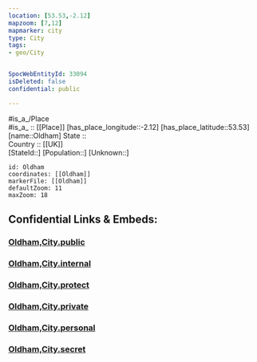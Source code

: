 ```yaml
---
location: [53.53,-2.12] 
mapzoom: [7,12] 
mapmarker: city 
type: City
tags:
- geo/City


SpocWebEntityId: 33094
isDeleted: false
confidential: public

---
```

#is_a_/Place  
#is_a_ :: [[Place]] 
[has_place_longitude::-2.12] 
[has_place_latitude::53.53] 
[name::Oldham] 
State ::  
Country :: [[UK]]  
[StateId::] 
[Population::] 
[Unknown::] 


```leaflet
id: Oldham
coordinates: [[Oldham]] 
markerFile: [[Oldham]] 
defaultZoom: 11 
maxZoom: 18
```


## Confidential Links & Embeds: 

### [Oldham,City.public](/_public/\Earth\Continent\Europe\Europe~North\UK\England\Regions~England\North_West_England\Manchester,County\Oldham,Borough\cities~OldhamOldham,City.public.md) 

### [Oldham,City.internal](/_internal/\Earth\Continent\Europe\Europe~North\UK\England\Regions~England\North_West_England\Manchester,County\Oldham,Borough\cities~OldhamOldham,City.internal.md) 

### [Oldham,City.protect](/_protect/\Earth\Continent\Europe\Europe~North\UK\England\Regions~England\North_West_England\Manchester,County\Oldham,Borough\cities~OldhamOldham,City.protect.md) 

### [Oldham,City.private](/_private/\Earth\Continent\Europe\Europe~North\UK\England\Regions~England\North_West_England\Manchester,County\Oldham,Borough\cities~OldhamOldham,City.private.md) 

### [Oldham,City.personal](/_personal/\Earth\Continent\Europe\Europe~North\UK\England\Regions~England\North_West_England\Manchester,County\Oldham,Borough\cities~OldhamOldham,City.personal.md) 

### [Oldham,City.secret](/_secret/\Earth\Continent\Europe\Europe~North\UK\England\Regions~England\North_West_England\Manchester,County\Oldham,Borough\cities~OldhamOldham,City.secret.md)

